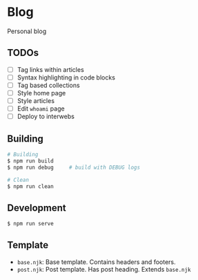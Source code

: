 # Blog

Personal blog

## TODOs

- [ ] Tag links within articles
- [ ] Syntax highlighting in code blocks
- [ ] Tag based collections
- [ ] Style home page
- [ ] Style articles
- [ ] Edit `whoami` page
- [ ] Deploy to interwebs

## Building

```sh
# Building
$ npm run build
$ npm run debug     # build with DEBUG logs

# Clean
$ npm run clean
```

## Development

```sh
$ npm run serve
```

## Template

- `base.njk`:       Base template. Contains headers and footers.
- `post.njk`:       Post template. Has post heading. Extends `base.njk`

